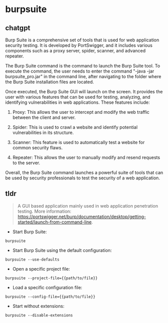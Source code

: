 # burpsuite 
## chatgpt 
Burp Suite is a comprehensive set of tools that is used for web application security testing. It is developed by PortSwigger, and it includes various components such as a proxy server, spider, scanner, and advanced repeater.

The Burp Suite command is the command to launch the Burp Suite tool. To execute the command, the user needs to enter the command "-java -jar burpsuite_pro.jar" in the command line, after navigating to the folder where the Burp Suite installation files are located.

Once executed, the Burp Suite GUI will launch on the screen. It provides the user with various features that can be used for testing, analyzing, and identifying vulnerabilities in web applications. These features include:

1. Proxy: This allows the user to intercept and modify the web traffic between the client and server.

2. Spider: This is used to crawl a website and identify potential vulnerabilities in its structure.

3. Scanner: This feature is used to automatically test a website for common security flaws.

4. Repeater: This allows the user to manually modify and resend requests to the server.

Overall, the Burp Suite command launches a powerful suite of tools that can be used by security professionals to test the security of a web application. 

## tldr 
 
> A GUI based application mainly used in web application penetration testing.
> More information: <https://portswigger.net/burp/documentation/desktop/getting-started/launch-from-command-line>.

- Start Burp Suite:

`burpsuite`

- Start Burp Suite using the default configuration:

`burpsuite --use-defaults`

- Open a specific project file:

`burpsuite --project-file={{path/to/file}}`

- Load a specific configuration file:

`burpsuite --config-file={{path/to/file}}`

- Start without extensions:

`burpsuite --disable-extensions`
